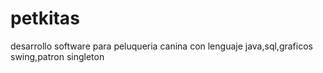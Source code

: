 # petkitas
desarrollo software para peluqueria canina con lenguaje java,sql,graficos swing,patron singleton
